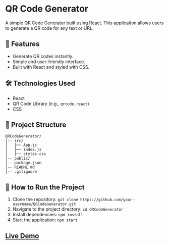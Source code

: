 # QR Code Generator

A simple QR Code Generator built using React. This application allows users to generate a QR code for any text or URL.

## 🚀 Features
- Generate QR codes instantly.
- Simple and user-friendly interface.
- Built with React and styled with CSS.

## 🛠️ Technologies Used
- React
- QR Code Library (e.g., `qrcode.react`)
- CSS

## 📂 Project Structure
```
QRCodeGenerator/
│-- src/
│   ├── App.js
│   ├── index.js
│   ├── styles.css
│-- public/
│-- package.json
│-- README.md
│-- .gitignore
```

## 📌 How to Run the Project
1. Clone the repository: `git clone https://github.com/your-username/QRCodeGenerator.git`
2. Navigate to the project directory: `cd QRCodeGenerator`
3. Install dependencies: `npm install`
4. Start the application: `npm start`

## [Live Demo](https://shubhqrcode.netlify.app)
